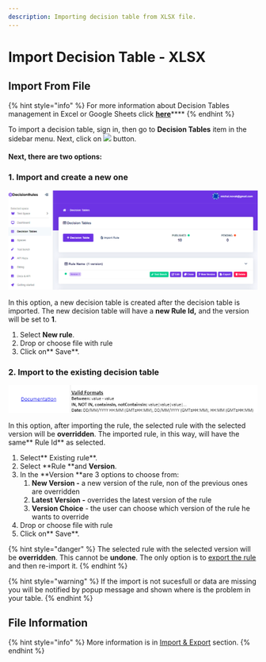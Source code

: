 ```yaml
---
description: Importing decision table from XLSX file.
---
```


# Import Decision Table - XLSX

## Import From File

{% hint style="info" %}
For more information about Decision Tables management in Excel or Google Sheets click [**here**](../manage-tables-excel-gsheets.md)****
{% endhint %}

To import a decision table, sign in, then go to **Decision Tables** item in the sidebar menu. Next, click on ![](<../../.gitbook/assets/screenshoteasy-6- (1).png>) button.

#### Next, there are two options:

### 1. Import and create a new one

![](<../../.gitbook/assets/image (67).png>)

In this option, a new decision table is created after the decision table is imported. The new decision table will have a **new Rule Id,** and the version will be set to **1**.

1. Select **New rule**.
2. Drop or choose file with rule
3. Click on** Save**.

### 2. Import to the existing decision table 

![](<../../.gitbook/assets/image (113).png>)

In this option, after importing the rule, the selected rule with the selected version will be **overridden**. The imported rule, in this way, will have the same** Rule Id** as selected.

1. Select** Existing rule**.
2. Select **Rule **and **Version**.
3. In the **Version **are 3 options to choose from:
   1. **New Version -** a new version of the rule, non of the previous ones are overridden
   2. **Latest Version -** overrides the latest version of the rule
   3. **Version Choice** - the user can choose which version of the rule he wants to override
4. Drop or choose file with rule
5. Click on** Save**.

{% hint style="danger" %}
The selected rule with the selected version will be **overridden**. This cannot be **undone**. The only option is to [export the rule](export-decision-table.md) and then re-import it.
{% endhint %}

{% hint style="warning" %}
If the import is not sucesfull or data are missing you will be notified by popup message and shown where is the problem in your table.
{% endhint %}

## File Information

{% hint style="info" %}
More information is in [Import & Export](./) section.
{% endhint %}
